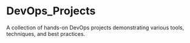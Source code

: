# DevOps_Projects
A collection of hands-on DevOps projects demonstrating various tools, techniques, and best practices. 
